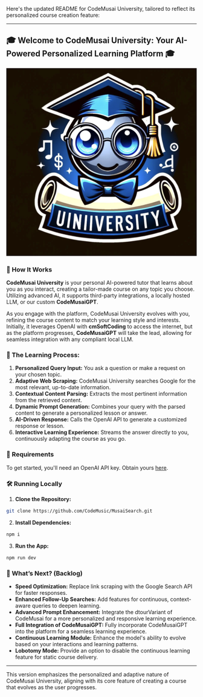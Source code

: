Here's the updated README for CodeMusai University, tailored to reflect its personalized course creation feature:

---

## 🎓 Welcome to CodeMusai University: Your AI-Powered Personalized Learning Platform 🎓

<img src="https://github.com/CodeMusic/CodeMusai-University/blob/main/CodeMusaiUniversity.png?raw=true" alt="CodeMusaiUniversity">

### 🌟 How It Works

**CodeMusai University** is your personal AI-powered tutor that learns about you as you interact, creating a tailor-made course on any topic you choose. Utilizing advanced AI, it supports third-party integrations, a locally hosted LLM, or our custom **CodeMusaiGPT**.

As you engage with the platform, CodeMusai University evolves with you, refining the course content to match your learning style and interests. Initially, it leverages OpenAI with **cmSoftCoding** to access the internet, but as the platform progresses, **CodeMusaiGPT** will take the lead, allowing for seamless integration with any compliant local LLM.

### 🧠 The Learning Process:

1. **Personalized Query Input:** You ask a question or make a request on your chosen topic.
2. **Adaptive Web Scraping:** CodeMusai University searches Google for the most relevant, up-to-date information.
3. **Contextual Content Parsing:** Extracts the most pertinent information from the retrieved content.
4. **Dynamic Prompt Generation:** Combines your query with the parsed content to generate a personalized lesson or answer.
5. **AI-Driven Response:** Calls the OpenAI API to generate a customized response or lesson.
6. **Interactive Learning Experience:** Streams the answer directly to you, continuously adapting the course as you go.

### 🔧 Requirements

To get started, you'll need an OpenAI API key. Obtain yours [here](https://openai.com/api/).

### 🛠 Running Locally

1. **Clone the Repository:**

```bash
git clone https://github.com/CodeMusic/MusaiSearch.git
```

2. **Install Dependencies:**

```bash
npm i
```

3. **Run the App:**

```bash
npm run dev
```

### 🚀 What’s Next? (Backlog)

- **Speed Optimization:** Replace link scraping with the Google Search API for faster responses.
- **Enhanced Follow-Up Searches:** Add features for continuous, context-aware queries to deepen learning.
- **Advanced Prompt Enhancement:** Integrate the dtourVariant of CodeMusai for a more personalized and responsive learning experience.
- **Full Integration of CodeMusaiGPT:** Fully incorporate CodeMusaiGPT into the platform for a seamless learning experience.
- **Continuous Learning Module:** Enhance the model's ability to evolve based on your interactions and learning patterns.
- **Lobotomy Mode:** Provide an option to disable the continuous learning feature for static course delivery.

---

This version emphasizes the personalized and adaptive nature of CodeMusai University, aligning with its core feature of creating a course that evolves as the user progresses.
